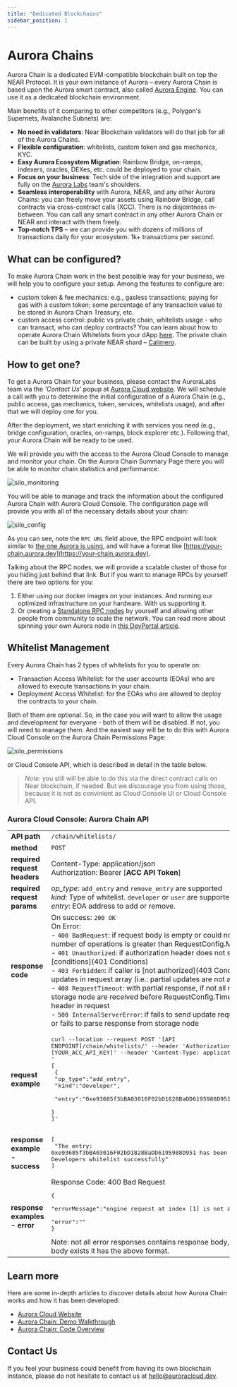 ```yaml
---
title: "Dedicated Blockchains"
sidebar_position: 1
---
```



# Aurora Chains

Aurora Chain is a dedicated EVM-compatible blockchain built on top the NEAR Protocol. It is your own instance of Aurora – every Aurora Chain is based upon the Aurora smart contract,
also called [Aurora Engine](/getting-started/aurora-engine). You can use it as a dedicated blockchain environment.

Main benefits of it comparing to other competitors (e.g., Polygon's Supernets, Avalanche Subnets) are:

- **No need in validators**: Near Blockchain validators will do that job for all of the Aurora Chains.
- **Flexible configuration**: whitelists, custom token and gas mechanics, KYC.
- **Easy Aurora Ecosystem Migration**: Rainbow Bridge, on-ramps, indexers, oracles, DEXes, etc. could be deployed to your chain.
- **Focus on your business**: Tech side of the integration and support are fully on the [Aurora Labs](https://auroralabs.dev/) team's shoulders.
- **Seamless interoperability** with Aurora, NEAR, and any other Aurora Chains: you can freely move your assets using Rainbow Bridge, call contracts via cross-contract calls (XCC).
There is no disjointness in-between. You can call any smart contract in any other Aurora Chain or NEAR and interact with them freely.
- **Top-notch TPS** – we can provide you with dozens of millions of transactions daily for your ecosystem. 1k+ transactions per second.

## What can be configured?
To make Aurora Chain work in the best possible way for your business, we will help you to configure your setup. Among the features to configure are:

- custom token & fee mechanics: e.g., gasless transactions; paying for gas with a custom token; some percentage of any transaction value to be stored in Aurora Chain Treasury, etc.
- custom access control: public vs private chain, whitelists usage - who can transact, who can deploy contracts? You can learn about how to operate
Aurora Chain Whitelists from your dApp [here](/aurora-cloud/chain#whitelist-management). The private chain can be built by using a private NEAR shard – [Calimero](https://www.calimero.network/).

## How to get one?

To get a Aurora Chain for your business, please contact the AuroraLabs team via the *'Contact Us'* popup at [Aurora Cloud website](https://auroracloud.dev/).
We will schedule a call with you to determine the initial configuration of a Aurora Chain
(e.g., public access, gas mechanics, token, services, whitelists usage), and after that we will deploy one for you.

After the deployment, we start enriching it with services you need (e.g., bridge configuration, oracles, on-ramps, block explorer etc.). Following that, your Aurora Chain will be ready to be used.

We will provide you with the access to the Aurora Cloud Console to manage and monitor your chain.
On the Aurora Chain Summary Page there you will be able to monitor chain statistics and performance:

![silo_monitoring](/img/silo_monitoring.png)

You will be able to manage and track the information about the configured Aurora Chain with Aurora Cloud Console. The configuration page will provide you with all of the necessary details about your chain:

![silo_config](/img/silo_config.png)

As you can see, note the `RPC URL` field above, the RPC endpoint will look similar to [the one Aurora is using](/getting-started/network-endpoints), and will have a format like [https://your-chain.aurora.dev](https://your-chain.aurora.dev).

Talking about the RPC nodes, we will provide a scalable cluster of those for you hiding just behind that link. But if you want to manage RPCs by yourself there are two options for you:

1. Either using our docker images on your instances. And running our optimized infrastructure on your hardware. With us supporting it.
2. Or creating a [Standalone RPC nodes](https://github.com/aurora-is-near/standalone-rpc) by yourself and allowing other people from community to scale the network.
You can read more about spinning your own Aurora node in [this DevPortal article](https://dev.aurora.dev/posts/spinning-up-your-own-aurora-node).

## Whitelist Management

Every Aurora Chain has 2 types of whitelists for you to operate on:

- Transaction Access Whitelist: for the user accounts (EOAs) who are allowed to execute transactions in your chain.
- Deployment Access Whitelist: for the EOAs who are allowed to deploy the contracts to your chain.

Both of them are optional. So, in the case you will want to allow the usage and development for everyone - both of them will be disabled.
If not, you will need to manage them. And the easiest way will be to do this with Aurora Cloud Console on the Aurora Chain Permissions Page:

![silo_permissions](/img/silo_permissions.png)

or Cloud Console API, which is described in detail in the table below.

>*Note:* you still will be able to do this via the direct contract calls on Near blockchain, if needed. But we discourage you from using those,
because it is not as convinient as Cloud Console UI or Cloud Console API.

### Aurora Cloud Console: Aurora Chain API

|                                |                                                                               |
|--------------------------------|--------------------------------------------------------------------------------------------------------------------------------------------------------------------------------------------------------------------------------------------------------------------------------------------------------------------------------------------------------------------------------------------------------------------------------------------------------------------------------------------------------------------------------------------------------------------------------------------------------------------------------------------------------------------------------------------------------------------------------------------------------------|
| **API path**                       | `/chain/whitelists/`|
| **method**                     | `POST`|
| **required request headers**   | Content-Type: application/json <br/>Authorization: Bearer [**ACC API Token**]|
| **required request params**    | *op_type*: `add_entry` and `remove_entry` are supported <br/>*kind*: Type of whitelist. `developer` or `user` are supported. <br/> *entry*: EOA address to add or remove.|
| **response code**              | On success: `200 OK`<br/>On Error:<br/> - `400 BadRequest`: if request body is empty or could not be parsed or number of operations is greater than RequestConfig.MaxBatchLen<br/> - `401 Unauthorized`: if authorization header does not satisfy the [conditions](401 Conditions)<br/> - `403 Forbidden`: if caller is [not authorized](403 Conditions) to perform all updates in request array (i.e.: partial updates are not allowed), see acl.json<br/> - `408 RequestTimeout`: with partial response, if not all responses from storage node are received before RequestConfig.TimeoutMs or `Timeout` header in request<br/> - `500 InternalServerError`: if fails to send update request to storage node, or fails to parse response from storage node |
| **request example**            | <pre lang="shell">curl --location --request POST '[API ENDPOINT]/chain/whitelists/' --header 'Authorization: Bearer [YOUR_ACC_API_KEY]' --header 'Content-Type: application/json' --data-raw '<br/>[<br/>  {<br/>    "op_type":"add_entry",<br/>    "kind":"developer", <br/>    "entry":"0xe93685f3bBA03016F02bD1828BaDD6195988D951"<br/>  }<br/>]'</pre>|
| **response example - success** | <pre lang="json">[<br/> "The entry: 0xe93685f3bBA03016F02bD1828BaDD6195988D951 has been added to the Developers whitelist successfully"<br/>]</pre>|
| **response examples - error**  | Response Code: 400 Bad Request <pre lang="json">{<br/>  "errorMessage":"engine request at index [1] is not authorized",<br/>  "error":""<br/>}</pre>Note: not all error responses contains response body, but if response body exists it has the above format.<br/>|

## Learn more
Here are some in-depth articles to discover details about how Aurora Chain works and how it has been developed:

- [Aurora Cloud Website](https://auroracloud.dev/)
- [Aurora Chain: Demo Walkthrough](https://dev.aurora.dev/posts/aurora-chain-demo)
- [Aurora Chain: Code Overview](https://dev.aurora.dev/posts/aurora-chain-tech-overview)

## Contact Us
If you feel your business could benefit from having its own blockchain instance, please do not hesitate to contact us at hello@auroracloud.dev.
